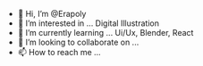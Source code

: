 - 👋 Hi, I’m @Erapoly
- 👀 I’m interested in ... Digital Illustration
- 🌱 I’m currently learning ... Ui/Ux, Blender, React 
- 💞️ I’m looking to collaborate on ...
- 📫 How to reach me ...

<!---
Erapoly/Erapoly is a ✨ special ✨ repository because its `README.md` (this file) appears on your GitHub profile.
You can click the Preview link to take a look at your changes.
--->
